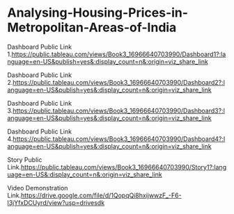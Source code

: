 # Analysing-Housing-Prices-in-Metropolitan-Areas-of-India


Dashboard Public Link 1.https://public.tableau.com/views/Book3_16966640703990/Dashboard1?:language=en-US&publish=yes&:display_count=n&:origin=viz_share_link

Dashboard Public Link 2.https://public.tableau.com/views/Book3_16966640703990/Dashboard2?:language=en-US&publish=yes&:display_count=n&:origin=viz_share_link

Dashboard Public Link 3.https://public.tableau.com/views/Book3_16966640703990/Dashboard3?:language=en-US&publish=yes&:display_count=n&:origin=viz_share_link

Dashboard Public Link 4.https://public.tableau.com/views/Book3_16966640703990/Dashboard4?:language=en-US&publish=yes&:display_count=n&:origin=viz_share_link

Story Public Link.https://public.tableau.com/views/Book3_16966640703990/Story1?:language=en-US&:display_count=n&:origin=viz_share_link

Video Demonstration Link.https://drive.google.com/file/d/1QopqQi8hxijwwzF_-F6-l3jYfxDCUyrd/view?usp=drivesdk
